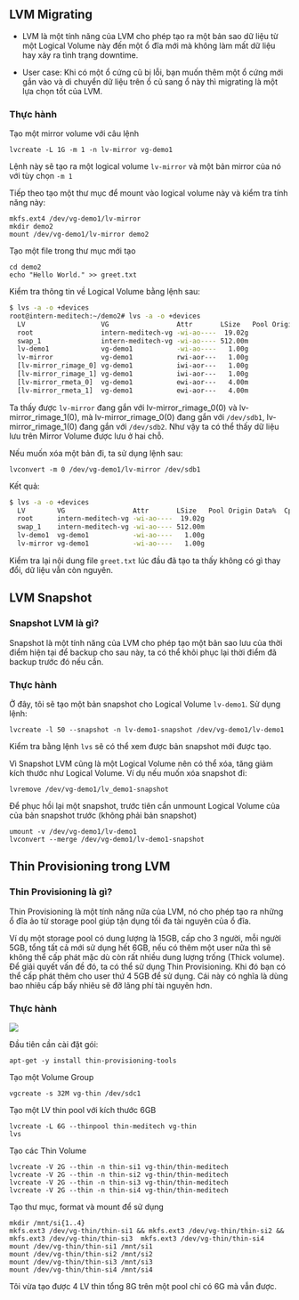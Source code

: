 ﻿## LVM Migrating

* LVM là một tính năng của LVM cho phép tạo ra một bản sao dữ liệu từ một Logical Volume này đến một ổ đĩa mới mà không làm mất dữ liệu hay xảy ra tình trạng downtime.

* User case: Khi có một ổ cứng cũ bị lỗi, bạn muốn thêm một ổ cứng mới gắn vào và di chuyển dữ liệu trên ổ cũ sang ổ này thì migrating là một lựa chọn tốt của LVM.


### Thực hành

Tạo một mirror volume với câu lệnh

	lvcreate -L 1G -m 1 -n lv-mirror vg-demo1
	
Lệnh này sẽ tạo ra một logical volume `lv-mirror` và một bản mirror của nó với tùy chọn `-m 1`

Tiếp theo tạo một thư mục để mount vào logical volume này và kiểm tra tính năng này:

	mkfs.ext4 /dev/vg-demo1/lv-mirror 
	mkdir demo2
	mount /dev/vg-demo1/lv-mirror demo2

Tạo một file trong thư mục mới tạo 

	cd demo2
	echo "Hello World." >> greet.txt

Kiểm tra thông tin về Logical Volume bằng lệnh sau:

```sh
$ lvs -a -o +devices
root@intern-meditech:~/demo2# lvs -a -o +devices
  LV                   VG                 Attr       LSize   Pool Origin Data%  Meta%  Move Log Cpy%Sync Convert Devices                                    
  root                 intern-meditech-vg -wi-ao----  19.02g                                                     /dev/sda5(0)                               
  swap_1               intern-meditech-vg -wi-ao---- 512.00m                                                     /dev/sda5(4869)                            
  lv-demo1             vg-demo1           -wi-ao----   1.00g                                                     /dev/sdb1(0)                               
  lv-mirror            vg-demo1           rwi-aor---   1.00g                                    100.00           lv-mirror_rimage_0(0),lv-mirror_rimage_1(0)
  [lv-mirror_rimage_0] vg-demo1           iwi-aor---   1.00g                                                     /dev/sdb1(257)                             
  [lv-mirror_rimage_1] vg-demo1           iwi-aor---   1.00g                                                     /dev/sdb2(1)                               
  [lv-mirror_rmeta_0]  vg-demo1           ewi-aor---   4.00m                                                     /dev/sdb1(256)                             
  [lv-mirror_rmeta_1]  vg-demo1           ewi-aor---   4.00m                                                     /dev/sdb2(0)  
 ```

Ta thấy được `lv-mirror` đang gắn với lv-mirror_rimage_0(0) và lv-mirror_rimage_1(0), mà lv-mirror_rimage_0(0) đang gắn với `/dev/sdb1`, lv-mirror_rimage_1(0) đang gắn với `/dev/sdb2`. Như vậy ta có thể thấy dữ liệu lưu trên Mirror Volume được lưu ở hai chỗ.

Nếu muốn xóa một bản đi, ta sử dụng lệnh sau:

	lvconvert -m 0 /dev/vg-demo1/lv-mirror /dev/sdb1

Kết quả:

```sh 
$ lvs -a -o +devices
  LV        VG                 Attr       LSize   Pool Origin Data%  Cpy%Sync Convert Devices        
  root      intern-meditech-vg -wi-ao----  19.02g                                     /dev/sda5(0)   
  swap_1    intern-meditech-vg -wi-ao---- 512.00m                                    /dev/sda5(4869)
  lv-demo1  vg-demo1           -wi-ao----   1.00g                                     /dev/sdb1(0)   
  lv-mirror vg-demo1           -wi-ao----   1.00g                                     /dev/sdb2(1) 
```

Kiểm tra lại nội dung file `greet.txt` lúc đầu đã tạo ta thấy không có gì thay đổi, dữ liệu vẫn còn nguyên.

## LVM Snapshot

### Snapshot LVM là gì?

Snapshot là một tính năng của LVM cho phép tạo một bản sao lưu của thời điểm hiện tại để backup cho sau này, ta có thể khôi phục lại thời điểm đã backup trước đó nếu cần.

### Thực hành

Ở đây, tôi sẽ tạo một bản snapshot cho Logical Volume `lv-demo1`. Sử dụng lệnh: 

	lvcreate -l 50 --snapshot -n lv-demo1-snapshot /dev/vg-demo1/lv-demo1

Kiểm tra bằng lệnh `lvs` sẽ có thể xem được bản snapshot mới được tạo.

Vì Snapshot LVM cũng là một Logical Volume nên có thể xóa, tăng giảm kích thước như Logical Volume. Ví dụ nếu muốn xóa snapshot đi:

	lvremove /dev/vg-demo1/lv_demo1-snapshot

Để phục hồi lại một snapshot, trước tiên cần unmount Logical Volume của của bản snapshot trước (không phải bản snapshot)

	umount -v /dev/vg-demo1/lv-demo1
	lvconvert --merge /dev/vg-demo1/lv-demo1-snapshot

## Thin Provisioning trong LVM

### Thin Provisioning là gì?

Thin Provisioning là một tính năng nữa của LVM, nó cho phép tạo ra những ổ đĩa ảo từ storage pool giúp tận dụng tối đa tài nguyên của ổ đĩa.

Ví dụ một storage pool có dung lượng là 15GB, cấp cho 3 người, mỗi người 5GB, tổng tất cả mới sử dụng hết 6GB, nếu có thêm một user nữa thì sẽ không thể cấp phát mặc dù còn rất nhiều dung lượng trống (Thick volume). Để giải quyết vấn đề đó, ta có thể sử dụng Thin Provisioning. Khi đó bạn có thể cấp phát thêm cho user thứ 4 5GB để sử dụng. Cái này có nghĩa là dùng bao nhiêu cấp bấy nhiêu sẽ đỡ lãng phí tài nguyên hơn.

### Thực hành

<img src="img/6.png">

Đầu tiên cần cài đặt gói:

	apt-get -y install thin-provisioning-tools

Tạo một Volume Group

	vgcreate -s 32M vg-thin /dev/sdc1

Tạo một LV thin pool với kích thước 6GB

	lvcreate -L 6G --thinpool thin-meditech vg-thin
	lvs

Tạo các Thin Volume

	lvcreate -V 2G --thin -n thin-si1 vg-thin/thin-meditech
	lvcreate -V 2G --thin -n thin-si2 vg-thin/thin-meditech
	lvcreate -V 2G --thin -n thin-si3 vg-thin/thin-meditech
	lvcreate -V 2G --thin -n thin-si4 vg-thin/thin-meditech

Tạo thư mục, format và mount để sử dụng

	mkdir /mnt/si{1..4}
	mkfs.ext3 /dev/vg-thin/thin-si1 && mkfs.ext3 /dev/vg-thin/thin-si2 && mkfs.ext3 /dev/vg-thin/thin-si3  mkfs.ext3 /dev/vg-thin/thin-si4
	mount /dev/vg-thin/thin-si1 /mnt/si1
	mount /dev/vg-thin/thin-si2 /mnt/si2
	mount /dev/vg-thin/thin-si3 /mnt/si3
	mount /dev/vg-thin/thin-si4 /mnt/si4

Tôi vừa tạo được 4 LV thin tổng 8G trên một pool chỉ có 6G mà vẫn được.
